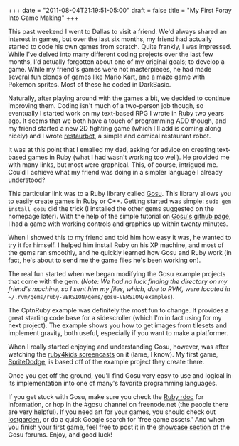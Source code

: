 +++
date = "2011-08-04T21:19:51-05:00"
draft = false
title = "My First Foray Into Game Making"
+++

This past weekend I went to Dallas to visit a friend. We'd always shared an interest in games, but over the last six months, my friend had actually started to code his own games from scratch. Quite frankly, I was impressed. While I've delved into many different coding projects over the last few months, I'd actually forgotten about one of my original goals; to develop a game. While my friend's games were not masterpieces, he had made several fun clones of games like Mario Kart, and a maze game with Pokemon sprites. Most of these he coded in DarkBasic.

Naturally, after playing around with the games a bit, we decided to continue improving them. Coding isn't much of a two-person job though, so eventually I started work on my text-based RPG I wrote in Ruby two years ago. It seems that we both have a touch of programming ADD though, and my friend started a new 2D fighting game (which I'll add is coming along nicely) and I wrote [restaurbot](https://gist.github.com/1126940), a simple and comical restaurant robot.

It was at this point that I emailed my dad, asking for advice on creating text-based games in Ruby (what I had wasn't working too well). He provided me with many links, but most were graphical. This, of course, intrigued me. Could I achieve what my friend was doing in a simpler language I already understood?

This particular link was to a Ruby library called [Gosu](http://www.libgosu.org/). This library allows you to easily create games in Ruby or C++. Getting started was simple: `sudo gem install gosu` did the trick (I installed the other gems suggested on the homepage later). With the help of the simple tutorial on [Gosu's github page](https://github.com/jlnr/gosu), I had a game with working controls and graphics up within twenty minutes.

When I showed this to my friend and told him how easy it was, he wanted to try it for himself. I helped him install Ruby on his XP machine, and most of the gems ran smoothly, and he quickly learned how Gosu and Ruby work (in fact, he's about to send me the game files he's been working on).

The real fun started when we began modifying the Gosu example projects that come with the gem. *(Note: We had no luck finding the directory on my friend's machine, so I sent him my files, which, due to RVM, were located in* `~/.rvm/gems/ruby-VERSION/gems/gosu-VERSION/examples`).

The CptnRuby example was definitely the most fun to change. It provides a great starting code base for a sidescroller (which I'm in fact using for my next project). The example shows you how to get images from tilesets and implement gravity, both useful, especially if you want to make a platformer.

When I really started enjoying and understanding Gosu, however, was after watching the [ruby4kids screencasts](http://ruby4kids.com/ruby4kids/public/web_page/14) on it (lame, I know). My first game, [SpriteDodge](http://benbailey.me/spritedodge/), is based off of the example project they create there.

Once you get off the ground, you'll find Gosu very easy to use and logical in its implementation into one of many's favorite programming languages.

If you get stuck with Gosu, make sure you check the [Ruby rdoc](http://www.libgosu.org/rdoc/) for information, or hop in the #gosu channel on freenode.net (the people there are very helpful). If you need art for your games, you should check out [lostgarden](http://lostgarden.com), or do a quick Google search for 'free game assets.' And when you finish your first game, feel free to post it in the [showcase section](http://www.libgosu.org/cgi-bin/mwf/board_show.pl?bid=2) of the Gosu forums. Enjoy, and good luck!
